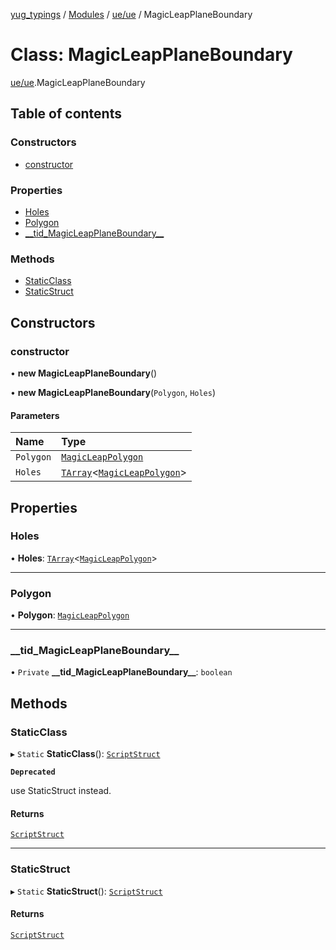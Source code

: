 [yug_typings](../README.md) / [Modules](../modules.md) / [ue/ue](../modules/ue_ue.md) / MagicLeapPlaneBoundary

# Class: MagicLeapPlaneBoundary

[ue/ue](../modules/ue_ue.md).MagicLeapPlaneBoundary

## Table of contents

### Constructors

- [constructor](ue_ue.MagicLeapPlaneBoundary.md#constructor)

### Properties

- [Holes](ue_ue.MagicLeapPlaneBoundary.md#holes)
- [Polygon](ue_ue.MagicLeapPlaneBoundary.md#polygon)
- [\_\_tid\_MagicLeapPlaneBoundary\_\_](ue_ue.MagicLeapPlaneBoundary.md#__tid_magicleapplaneboundary__)

### Methods

- [StaticClass](ue_ue.MagicLeapPlaneBoundary.md#staticclass)
- [StaticStruct](ue_ue.MagicLeapPlaneBoundary.md#staticstruct)

## Constructors

### constructor

• **new MagicLeapPlaneBoundary**()

• **new MagicLeapPlaneBoundary**(`Polygon`, `Holes`)

#### Parameters

| Name | Type |
| :------ | :------ |
| `Polygon` | [`MagicLeapPolygon`](ue_ue.MagicLeapPolygon.md) |
| `Holes` | [`TArray`](../interfaces/ue_puerts.TArray.md)<[`MagicLeapPolygon`](ue_ue.MagicLeapPolygon.md)\> |

## Properties

### Holes

• **Holes**: [`TArray`](../interfaces/ue_puerts.TArray.md)<[`MagicLeapPolygon`](ue_ue.MagicLeapPolygon.md)\>

___

### Polygon

• **Polygon**: [`MagicLeapPolygon`](ue_ue.MagicLeapPolygon.md)

___

### \_\_tid\_MagicLeapPlaneBoundary\_\_

• `Private` **\_\_tid\_MagicLeapPlaneBoundary\_\_**: `boolean`

## Methods

### StaticClass

▸ `Static` **StaticClass**(): [`ScriptStruct`](ue_ue.ScriptStruct.md)

**`Deprecated`**

use StaticStruct instead.

#### Returns

[`ScriptStruct`](ue_ue.ScriptStruct.md)

___

### StaticStruct

▸ `Static` **StaticStruct**(): [`ScriptStruct`](ue_ue.ScriptStruct.md)

#### Returns

[`ScriptStruct`](ue_ue.ScriptStruct.md)
